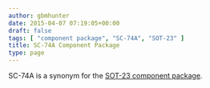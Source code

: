 ```yaml
---
author: gbmhunter
date: 2015-04-07 07:19:05+00:00
draft: false
tags: [ "component package", "SC-74A", "SOT-23" ]
title: SC-74A Component Package
type: page
---
```


SC-74A is a synonym for the [SOT-23 component package](/pcb-design/component-packages/sot-23-component-package/).
